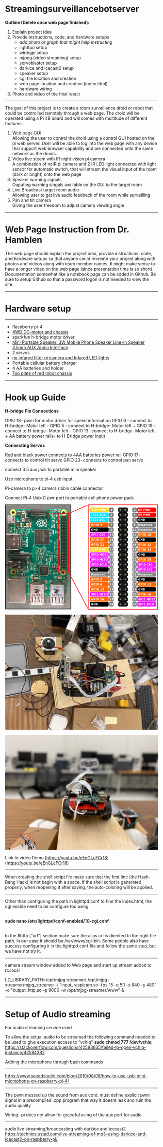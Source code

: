 # Streamingsurveillancebotserver

<b>Outline (Delete once web page finished):</b>
1. Explain project idea
2. Provide instructions, code, and hardware setups
   - <i>add photo or graph that might help instructing</i>
   - lighttpd setup
   - wiringpi setup
   - mjpeg (video streaming) setup
   - servoblaster setup
   - darkice and icecast2 setup
   - speaker setup
   - cgi file location and creation
   - web page location and creation (index.html)
   - hardware wiring 
3. Photo and video of the final result


_____




   The goal of this project is to create a room surveillance droid or robot that could be controlled remotely through a web page. The droid will be operated using a Pi 4B board and will comes with multitude of different features:
   
   1. Web page GUI<br>
      Allowing the user to control the droid using a control GUI hosted on the pi web server. User will be able to log into the web page with any device that support web browser capability and are connected onto the same network as the droids.
   2. Video live steam with IR night vision pi camera<br>
   A combination of noIR pi camera and 2 IR LED light connected with light sensor for automatic switch, that will stream the visual input of the room (dark or bright) onto the web page 
   3. Speaker warning signals<br>
   Ouputing warning singals available on the GUI to the target room
   4. Live Broadcast target room audio<br>
   Allowing user to get live audio feedback of the room while surveilling
   5. Pan and tilt camera<br>
   Giving the user freedom to adjust camera viewing angle
   

______

# Web Page Instruction from Dr. Hamblen

The web page should explain the project idea, provide instructions, code, and hardware setups so that anyone could recreate your project along with photos and videos along with team member names. It might make sense to have a longer video on the web page (since presentation time is so short). Documentation somewhat like a notebook page can be added in Github. Be sure to setup Github so that a password logon is not needed to view the site.
_________________


# Hardware setup
___________________________
* Raspberry pi-4
* [4WD DC-motor and chassis](https://www.amazon.com/Robot-Chassis-Motor-Arduino-Raspberry/dp/B07F759T89/ref=asc_df_B07F759T89/?tag=hyprod-20&linkCode=df0&hvadid=312123579962&hvpos=1o2&hvnetw=g&hvrand=4023891843030921682&hvpone=&hvptwo=&hvqmt=&hvdev=c&hvdvcmdl=&hvlocint=&hvlocphy=1015254&hvtargid=pla-572041604638&psc=1&tag=&ref=&adgrpid=65834404201&hvpone=&hvptwo=&hvadid=312123579962&hvpos=1o2&hvnetw=g&hvrand=4023891843030921682&hvqmt=&hvdev=c&hvdvcmdl=&hvlocint=&hvlocphy=1015254&hvtargid=pla-572041604638)
* sparkfun h-bridge motor driver  
* [Mini Portable Speaker, 3W Mobile Phone Speaker Line-in Speaker 3.5mm AUX Audio Interface ](https://www.amazon.com/gp/product/B07RJR1XPH/ref=ppx_yo_dt_b_asin_title_o00_s00?ie=UTF8&psc=1) 
* 2 servos
* [no Infared filter pi camera and Infared LED lights](https://www.amazon.com/Raspberry-Haiworld-Version-Megapixel-Infrared/dp/B01MYUOQ0A/ref=sr_1_5?keywords=pi+module+ir+camera&qid=1573746119&sr=8-5)
* Portable cellular battery charger
* 4 AA batteries and holder
* [Top plate of red robot chassis](https://www.sumozade.com/magician-robot-chassis-kit---red-455)


_____________________________________

# Hook up Guide


<b> H-bridge Pin Connections</b>

GPIO 18- pwm for motor driver for speed information
GPIO 6 - connect to H-bridge- Motor left -
GPIO 5 - connect to H-bridge- Motor left +
GPIO 19 -connect to H-bridge- Motor left -
GPIO 13 -connect to H-bridge- Motor left +
AA battery power rails- to H-Bridge power input

<b>Connecting Servos</b>

Red and black power connects to 4AA batteries power rail
GPIO 17- connects to control tilt servo
GPIO 23- connects to control pan servo

connect 3.5 aux jack to portable mini speaker

Usb microphone to pi-4 usb input

Pi-camera to pi-4 camera ribbin cable connector

Connect Pi-4 Usb-C pwr port to portable cell phone power pack

![Pi 4 Pinout](/Assets/pi4PinOut.png)

![Top view](/Assets/IMG_1382.jpg)

![Back view](/Assets/IMG_1389.jpg)


Link to video Demo
[https://youtu.be/eEnGLcFCr18](https://youtu.be/eEnGLcFCr18)






______

When creating the shell script file make sure that the first line (the Hash-Bang Hack) is not begin with a space. If the shell script is generated properly, when reopening it after saving, the auto-coloring will be applied.

_______________________________________

Other than configuring the path in lighttpd.conf to find the index.html, the cgi enable need to be configure too using<br><br>

<b>sudo nano /etc/lighttpd/conf-enabled/10-cgi.conf</b><br><br> 

In the $http ["url"] section make sure the alias.url is directed to the right file path. In our case it should be /var/www/cgi-bin. Some people also have success configuring it in the lighttpd.conf file and follow the same step, but we have not try it.
      
_______________________________________
camera stream window added to Web page and start up stream added to rc.local


LD_LIBRARY_PATH=/opt/mjpg-streamer/ /opt/mjpg-streamer/mjpg_streamer -i "input_raspicam.so -fps 15 -q 50 -x 640 -y 480" -o "output_http.so -p 9000 -w /opt/mjpg-streamer/www" &
_______________________________________
 # Setup of Audio streaming
 
 For audio streaming service used
 
 To allow the actual audio to be streamed the following command needed to be used to give execution access to "vchiq"
<b>sudo chmod 777 /dev/vchiq</b>
https://stackoverflow.com/questions/42583835/failed-to-open-vchiq-instance/42584382


Adding the microphone through bash commands

____________________________________________
https://www.seeedstudio.com/blog/2019/08/08/how-to-use-usb-mini-microphone-on-raspberry-pi-4/
_____________________________________________________________


The pwm messed up the sound from aux cord, must define explicit pwm signal in a precompiled .cpp program that way it doesnt leak and ruin the audio quality

Wiring -pi does not allow for graceful using of the aux port for audio

_____________________________________________________________
audio live streaming/broadcasting with darkice and icecast2
https://technicalustad.com/live-streaming-of-mp3-using-darkice-and-icecast2-on-raspberry-pi/
